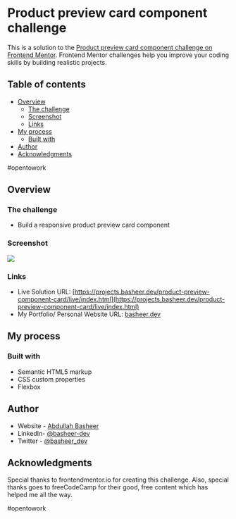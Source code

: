 # Product preview card component challenge

This is a solution to the [Product preview card component challenge on Frontend Mentor](https://www.frontendmentor.io/challenges/product-preview-card-component-GO7UmttRfa). Frontend Mentor challenges help you improve your coding skills by building realistic projects. 

## Table of contents

- [Overview](#overview)
  - [The challenge](#the-challenge)
  - [Screenshot](#screenshot)
  - [Links](#links)
- [My process](#my-process)
  - [Built with](#built-with)
- [Author](#author)
- [Acknowledgments](#acknowledgments)

#opentowork

## Overview

### The challenge

- Build a responsive product preview card component

### Screenshot

![](https://i.ibb.co/C0bZxMJ/ezgif-2-9b081f2b7b.gif)

### Links

- Live Solution URL: [https://projects.basheer.dev/product-preview-component-card/live/index.html](https://projects.basheer.dev/product-preview-component-card/live/index.html)
- My Portfolio/ Personal Website URL: [basheer.dev](https://basheer.dev)

## My process

### Built with

- Semantic HTML5 markup
- CSS custom properties
- Flexbox

## Author

- Website - [Abdullah Basheer](https://www.basheer.dev/)
- LinkedIn- [@basheer-dev](https://www.linkedin.com/in/basheer-dev)
- Twitter - [@basheer_dev](https://www.twitter.com/basheer_dev)

## Acknowledgments

Special thanks to frontendmentor.io for creating this challenge. Also, special thanks goes to freeCodeCamp for their good, free content which has helped me all the way.

#opentowork
